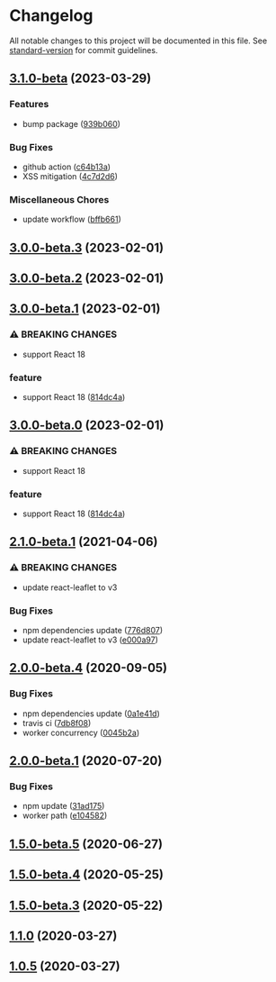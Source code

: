 # Changelog

All notable changes to this project will be documented in this file. See [standard-version](https://github.com/conventional-changelog/standard-version) for commit guidelines.

## [3.1.0-beta](https://github.com/hermanho/react-leaflet-pouchdb-tilelayer/compare/v3.0.0-beta.3...v3.1.0-beta) (2023-03-29)


### Features

* bump package ([939b060](https://github.com/hermanho/react-leaflet-pouchdb-tilelayer/commit/939b0601691a87faa413cd959d802416a4d936cb))


### Bug Fixes

* github action ([c64b13a](https://github.com/hermanho/react-leaflet-pouchdb-tilelayer/commit/c64b13aa8fe378c410940f538802ffe67f9b4ec1))
* XSS mitigation ([4c7d2d6](https://github.com/hermanho/react-leaflet-pouchdb-tilelayer/commit/4c7d2d64f7ced51401bd0ae5f3126de6785ae6a5))


### Miscellaneous Chores

* update workflow ([bffb661](https://github.com/hermanho/react-leaflet-pouchdb-tilelayer/commit/bffb6612633462d73a2067ea6e45d4aa7a8028fd))

## [3.0.0-beta.3](https://github.com/hermanho/react-leaflet-pouchdb-tilelayer/compare/v3.0.0-beta.1...v3.0.0-beta.3) (2023-02-01)

## [3.0.0-beta.2](https://github.com/hermanho/react-leaflet-pouchdb-tilelayer/compare/v3.0.0-beta.1...v3.0.0-beta.2) (2023-02-01)

## [3.0.0-beta.1](https://github.com/hermanho/react-leaflet-pouchdb-tilelayer/compare/v2.1.0-beta.1...v3.0.0-beta.1) (2023-02-01)


### ⚠ BREAKING CHANGES

* support React 18

### feature

* support React 18 ([814dc4a](https://github.com/hermanho/react-leaflet-pouchdb-tilelayer/commit/814dc4a2582a59be3083c43afe0a6d0ce72394b6))

## [3.0.0-beta.0](https://github.com/hermanho/react-leaflet-pouchdb-tilelayer/compare/v2.1.0-beta.1...v3.0.0-beta.0) (2023-02-01)


### ⚠ BREAKING CHANGES

* support React 18

### feature

* support React 18 ([814dc4a](https://github.com/hermanho/react-leaflet-pouchdb-tilelayer/commit/814dc4a2582a59be3083c43afe0a6d0ce72394b6))

## [2.1.0-beta.1](https://github.com/hermanho/react-leaflet-pouchdb-tilelayer/compare/v2.0.0-beta.4...v2.1.0-beta.1) (2021-04-06)


### ⚠ BREAKING CHANGES

* update react-leaflet to v3

### Bug Fixes

* npm dependencies update ([776d807](https://github.com/hermanho/react-leaflet-pouchdb-tilelayer/commit/776d8079f1cfb8e04ad00790b08f413865c0b3e0))
* update react-leaflet to v3 ([e000a97](https://github.com/hermanho/react-leaflet-pouchdb-tilelayer/commit/e000a97e87452acdb74c970666741c6784055056))

## [2.0.0-beta.4](https://github.com/hermanho/react-leaflet-pouchdb-tilelayer/compare/v2.0.0-beta.1...v2.0.0-beta.4) (2020-09-05)


### Bug Fixes

* npm dependencies update ([0a1e41d](https://github.com/hermanho/react-leaflet-pouchdb-tilelayer/commit/0a1e41d98953724beac6d96c9be3ff5a73a4536e))
* travis ci ([7db8f08](https://github.com/hermanho/react-leaflet-pouchdb-tilelayer/commit/7db8f08aa0c3ea1dd239aa7ddc9009c17738f325))
* worker concurrency ([0045b2a](https://github.com/hermanho/react-leaflet-pouchdb-tilelayer/commit/0045b2aa9886a49e670d757c8c2df2c6a04d4714))

## [2.0.0-beta.1](https://github.com/hermanho/react-leaflet-pouchdb-tilelayer/compare/v1.1.0...v2.0.0-beta.1) (2020-07-20)


### Bug Fixes

* npm update ([31ad175](https://github.com/hermanho/react-leaflet-pouchdb-tilelayer/commit/31ad17525d64a8e7ac669f7bfee3eb0956f34c66))
* worker path ([e104582](https://github.com/hermanho/react-leaflet-pouchdb-tilelayer/commit/e104582aa1fda29795f82d6677d89274a2f569d1))

## [1.5.0-beta.5](https://github.com/hermanho/react-leaflet-pouchdb-tilelayer/compare/1.5.0-beta.4...1.5.0-beta.5) (2020-06-27)



## [1.5.0-beta.4](https://github.com/hermanho/react-leaflet-pouchdb-tilelayer/compare/1.5.0-beta.3...1.5.0-beta.4) (2020-05-25)



## [1.5.0-beta.3](https://github.com/hermanho/react-leaflet-pouchdb-tilelayer/compare/v1.1.0...1.5.0-beta.3) (2020-05-22)



## [1.1.0](https://github.com/hermanho/react-leaflet-pouchdb-tilelayer/compare/v1.0.5...v1.1.0) (2020-03-27)



## [1.0.5](https://github.com/hermanho/react-leaflet-pouchdb-tilelayer/compare/v1.0.4...v1.0.5) (2020-03-27)
